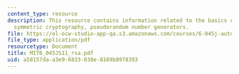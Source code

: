 ```yaml
---
content_type: resource
description: This resource contains information related to the basics of cryptography,
  symmetric cryptography, pseudorandom number generators.
file: https://ol-ocw-studio-app-qa.s3.amazonaws.com/courses/6-045j-automata-computability-and-complexity-spring-2011/a58157daa3e96833038e8169b8978393_MIT6_045JS11_rsa.pdf
file_type: application/pdf
resourcetype: Document
title: MIT6_045JS11_rsa.pdf
uid: a58157da-a3e9-6833-038e-8169b8978393
---
```

